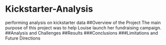 # Kickstarter-Analysis
performing analysis on kickstarter data
##Overview of the Project
The main purpose of this project was to help Louise launch her fundraising campaign.
##Analysis and Challenges
##Results
###Conclusions
###Limitations and Future Directions
